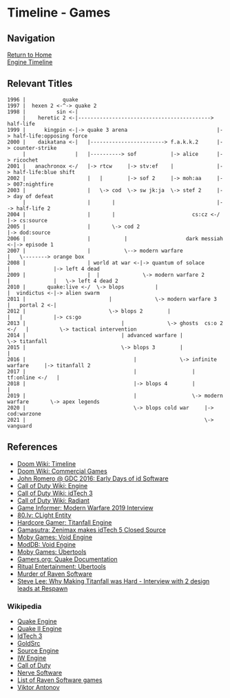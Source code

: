 # Timeline - Games

## Navigation

[Return to Home](../index.md)  
[Engine Timeline](./engines.md)


## Relevant Titles

```
1996 |            quake
1997 |  hexen 2 <-^-> quake 2
1998 |          sin <-|
     |    heretic 2 <-|-------------------------------------------> half-life
1999 |      kingpin <-|-> quake 3 arena                             |-> half-life:opposing force
2000 |    daikatana <-|   |------------------------> f.a.k.k.2      |-> counter-strike
     |                |   |----------> sof           |-> alice      |-> ricochet
2001 |   anachronox <-/   |-> rtcw     |-> stv:ef    |              |-> half-life:blue shift
2002 |                    |   |        |-> sof 2     |-> moh:aa     |-> 007:nightfire
2003 |                    |   \-> cod  \-> sw jk:ja  \-> stef 2     |-> day of defeat
     |                    |       |                                 |--> half-life 2
2004 |                    |       |                         cs:cz <-/    |-> cs:source
2005 |                    |       \-> cod 2                              |-> dod:source
2006 |                    |           |                   dark messiah <-|-> episode 1
2007 |                    |           \--> modern warfare                |   \--------> orange box
2008 |                    | world at war <-|-> quantum of solace         |              |-> left 4 dead
2009 |                    |  |              \-> modern warfare 2         |              |   \-> left 4 dead 2
2010 |       quake:live <-/  \-> blops          |                        |  vindictus <-|-> alien swarm
2011 |                           |              \-> modern warfare 3     |   portal 2 <-|
2012 |                           \-> blops 2        |                    |   |          |-> cs:go
2013 |                               |              \-> ghosts  cs:o 2 <-/   |          \-> tactical intervention
2014 |                               | advanced warfare |                    \-> titanfall
2015 |                               \-> blops 3        |                        |
2016 |                                   |              \-> infinite warfare     |-> titanfall 2
2017 |                                   |                  |        tf:online <-/   |
2018 |                                   |-> blops 4        |                        |
2019 |                                   |                  \-> modern warfare       \-> apex legends
2020 |                                   \-> blops cold war     |-> cod:warzone
2021 |                                                          \-> vanguard
```


## References

 - [Doom Wiki: Timeline](https://doomwiki.org/wiki/Timeline)
 - [Doom Wiki: Commercial Games](https://doomwiki.org/wiki/Commercial_games)
 - [John Romero @ GDC 2016: Early Days of id Software](https://www.gdcvault.com/play/1023765/The-Early-Days-of-id)
 - [Call of Duty Wiki: Engine](https://callofduty.fandom.com/wiki/Game_Engine)
 - [Call of Duty Wiki: idTech 3](https://callofduty.fandom.com/wiki/Id_Tech_3)
 - [Call of Duty Wiki: Radiant](https://callofduty.fandom.com/wiki/Radiant)
 - [Game Informer: Modern Warfare 2019 Interview](https://www.gameinformer.com/2019/08/26/the-impressive-new-tech-behind-call-of-duty-modern-warfare)
 - [80.lv: CLight Entity](https://80.lv/articles/valve-reused-the-code-for-flickering-lights-in-alyx-22-years-later/)
 - [Hardcore Gamer: Titanfall Engine](https://hardcoregamer.com/features/interviews/e3-2016-respawn-talks-content-variety-reworked-engine-in-titanfall-2/212196/)
 - [Gamasutra: Zenimax makes idTech 5 Closed Source](https://www.gamasutra.com/view/news/29886/id_Tech_5_Rage_Engine_No_Longer_Up_For_External_Licensing.php)
 - [Moby Games: Void Engine](https://www.mobygames.com/game-group/3d-engine-void-engine)
 - [ModDB: Void Engine](https://www.moddb.com/engines/void-engine)
 - [Moby Games: Übertools](https://www.mobygames.com/game-group/3d-engine-id-tech-3-with-bertools)
 - [Gamers.org: Quake Documentation](https://www.gamers.org/dEngine/quake/)
 - [Ritual Entertainment: Ubertools](http://ritualistic.chrissstrahl.de/games/ef2/gdkdocs/)
 - [Murder of Raven Software](https://steemit.com/gaming/@vladalexan/the-murder-of-raven-software)
 - [Steve Lee: Why Making Titanfall was Hard - Interview with 2 design leads at Respawn](https://youtu.be/ZT9yVUDDUJg?t=560)

### Wikipedia
 - [Quake Engine](https://en.wikipedia.org/wiki/Quake_engine#Games_using_the_Quake_engine)
 - [Quake II Engine](https://en.wikipedia.org/wiki/Quake_II_engine#Games_using_the_Quake_II_engine)
 - [IdTech 3](https://en.wikipedia.org/wiki/Id_Tech_3#Games_using_the_engine)
 - [GoldSrc](https://en.wikipedia.org/wiki/GoldSrc)
 - [Source Engine](https://en.wikipedia.org/wiki/Source_(game_engine)#Games_using_Source)
 - [IW Engine](https://en.wikipedia.org/wiki/IW_(game_engine)#Games_using_IW_engine)
 - [Call of Duty](https://en.wikipedia.org/wiki/Call_of_Duty)
 - [Nerve Software](https://en.wikipedia.org/wiki/Nerve_Software)
 - [List of Raven Software games](https://en.wikipedia.org/wiki/List_of_Raven_Software_games)
 - [Viktor Antonov](https://en.wikipedia.org/wiki/Viktor_Antonov_(art_director))
